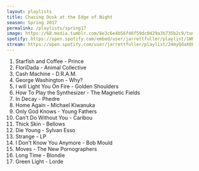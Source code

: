 ```yaml
---
layout: playlists
title: Chasing Dusk at the Edge of Night
season: Spring 2017
permalink: /playlists/spring17
image: https://68.media.tumblr.com/8e3c6e4b56f46f59dc0429a3b735b2c9/tumblr_oo5wjpzkWt1qzxsbgo1_1280.jpg
spotify: https://open.spotify.com/embed/user/jarrettfuller/playlist/1WPRCafuw1X5MC1tCmOdnf
stream: https://open.spotify.com/user/jarrettfuller/playlist/24myQdaXDFPfm2mDGCdERT
---
```


1. Starfish and Coffee - Prince
2. FloriDada - Animal Collective
3. Cash Machine - D.R.A.M.
4. George Washington - Why?
5. I will Light You On Fire - Golden Shoulders
6. How To Play the Synthesizer - The Magnetic Fields
7. In Decay - Phedre
8. Home Again - Michael Kiwanuka
9. Only God Knows - Young Fathers
10. Can't Do Without You - Caribou
11. Thick Skin - Bellows
12. Die Young - Sylvan Esso
13. Strange - LP
14. I Don't Know You Anymore - Bob Mould
15. Moves - The New Pornographers
16. Long Time - Blondie
17. Green Light - Lorde

